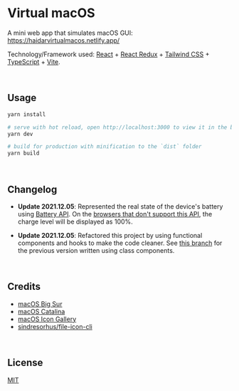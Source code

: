# Virtual macOS

A mini web app that simulates macOS GUI: https://haidarvirtualmacos.netlify.app/

Technology/Framework used: [React](https://reactjs.org/) + [React Redux](https://react-redux.js.org/) + [Tailwind CSS](https://tailwindcss.com/) + [TypeScript](https://www.typescriptlang.org/) + [Vite](https://vitejs.dev/).


&nbsp;

## Usage

```bash
yarn install

# serve with hot reload, open http://localhost:3000 to view it in the browser
yarn dev

# build for production with minification to the `dist` folder
yarn build
```

&nbsp;

## Changelog

- **Update 2021.12.05**: Represented the real state of the device's battery using [Battery API](https://developer.mozilla.org/en-US/docs/Web/API/Battery_Status_API). On the [browsers that don't support this API](https://developer.mozilla.org/en-US/docs/Web/API/Battery_Status_API#browser_compatibility), the charge level will be displayed as 100%.

- **Update 2021.12.05**: Refactored this project by using functional components and hooks to make the code cleaner. See [this branch](https://github.com/Renovamen/playground-macos/tree/class-component) for the previous version written using class components.


&nbsp;

## Credits

- [macOS Big Sur](https://www.apple.com/in/macos/big-sur/)
- [macOS Catalina](https://www.apple.com/bw/macos/catalina/)
- [macOS Icon Gallery](https://www.macosicongallery.com/)
- [sindresorhus/file-icon-cli](https://github.com/sindresorhus/file-icon-cli)


&nbsp;

## License

[MIT](MIT)
